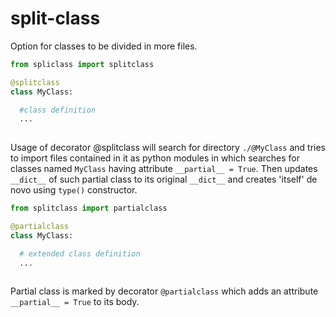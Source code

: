 # split-class

Option for classes to be divided in more files.

```python
from spliclass import splitclass

@splitclass
class MyClass:

  #class definition
  ...
  
```
Usage of decorator @splitclass will search for directory `./@MyClass` and tries to import files contained in it as python modules in which searches for classes named `MyClass`
having attribute `__partial__ = True`. Then updates `__dict__` of such partial class to its original `__dict__` and creates 'itself' de novo using `type()` constructor.

```python
from splitclass import partialclass

@partialclass
class MyClass:

  # extended class definition
  ...
 
```

Partial class is marked by decorator `@partialclass` which adds an attribute `__partial__ = True` to its body.
